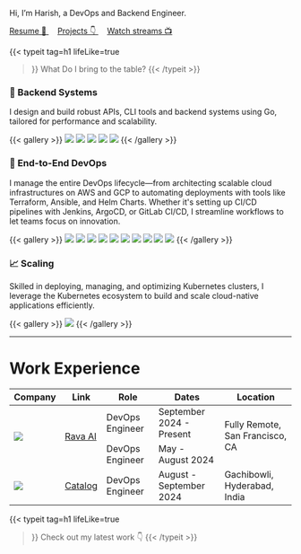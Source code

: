 Hi, I’m Harish, a DevOps and Backend Engineer.
<p class="py-1"></p>
    <p>
        <a class="!rounded-md bg-primary-600 px-4 py-2 !text-neutral !no-underline hover:!bg-primary-500 dark:bg-primary-800 dark:hover:!bg-primary-700"
        href="https://drive.google.com/drive/folders/1VrtdpBS2Oet9A2dsCLxNIELQab9zOo1v?usp=sharing" target="_blank" role="button">
        Resume 🔗
        </a>
        &nbsp;&nbsp;&nbsp;
        <a class="!rounded-md bg-primary-600 px-4 py-2 !text-neutral !no-underline hover:!bg-primary-500 dark:bg-primary-800 dark:hover:!bg-primary-700"
        href="https://harisheoran.github.io/projects/" role="button">
        Projects 👇
        </a>
        &nbsp;&nbsp;&nbsp;
        <a class="!rounded-md bg-primary-600 px-4 py-2 !text-neutral !no-underline hover:!bg-primary-500 dark:bg-primary-800 dark:hover:!bg-primary-700"
             href="https://harisheoran.github.io/coding/" role="button">
            Watch streams 📺
        </a>
</p>

{{< typeit
  tag=h1
  lifeLike=true
>}}
What Do I bring to the table?
{{< /typeit >}}
<h3 align="left">🔧 Backend Systems</h3>
<p align="left">I design and build robust APIs, CLI tools and backend systems using Go, tailored for performance and scalability.</p>
{{< gallery >}}
  <img src="./go.svg" class="grid-w10 md:grid-w10 xl:grid-w10" />
  <img src="./postgres.svg" class="grid-w10 md:grid-w10 xl:grid-w10" />
  <img src="./kafka.svg" class="grid-w10 md:grid-w10 xl:grid-w10" />
  <img src="./redis.svg" class="grid-w10 md:grid-w10 xl:grid-w10" />
  <img src="./git.svg" class="grid-w10 md:grid-w10 xl:grid-w10" />
{{< /gallery >}}
<h3 align="left">🚀 End-to-End DevOps</h3>
<p align="left">I manage the entire DevOps lifecycle—from architecting scalable cloud infrastructures on AWS and GCP to automating deployments with tools like Terraform, Ansible, and Helm Charts. Whether it's setting up CI/CD pipelines with Jenkins, ArgoCD, or GitLab CI/CD, I streamline workflows to let teams focus on innovation.</p>
{{< gallery >}}
  <img src="./k8s.svg" class="grid-w10 md:grid-w10 xl:grid-w10" />
  <img src="./aws.svg" class="grid-w10 md:grid-w10 xl:grid-w10" />
  <img src="./gcp.svg" class="grid-w10 md:grid-w10 xl:grid-w10" />
  <img src="./docker.svg" class="grid-w10 md:grid-w10 xl:grid-w10" />
  <img src="./tf.svg" class="grid-w10 md:grid-w10 xl:grid-w10" />
  <img src="./argo.svg" class="grid-w10 md:grid-w10 xl:grid-w10" />
  <img src="./prom.svg" class="grid-w10 md:grid-w10 xl:grid-w10" />
  <img src="./grafana.svg" class="grid-w10 md:grid-w10 xl:grid-w10" />
<img src="./gitlab.svg" class="grid-w10 md:grid-w10 xl:grid-w10" />
<img src="./actions.svg" class="grid-w10 md:grid-w10 xl:grid-w10" />
{{< /gallery >}}

<h3 align="left">📈 Scaling</h3>
<p align="left">Skilled in deploying, managing, and optimizing Kubernetes clusters, I leverage the Kubernetes ecosystem to build and scale cloud-native applications efficiently.</p>
{{< gallery >}}
  <img src="./k8s.svg" class="grid-w10 md:grid-w10 xl:grid-w10" />
{{< /gallery >}}

---

<h1 align="left">Work Experience</h1>
<table>
    <thead>
        <tr>
            <th>Company</th>
            <th>Link</th>
            <th>Role</th>
            <th>Dates</th>
            <th>Location</th>
        </tr>
    </thead>
    <tbody>
        <tr>
            <td rowspan=3><img class="customEntitityLogo" src="./rava.jpg"/></td>
            <td rowspan=3><a href="https://rava.ai" target="_blank">Rava AI</a></td>
        </tr>
        <tr>
            <td>DevOps Engineer</td>
            <td>September 2024 - Present</td>
            <td rowspan=2>Fully Remote, San Francisco, CA</br></td>
        </tr>
        <tr>
            <td>DevOps Engineer</td>
            <td>May - August 2024</td>
        </tr>
        <tr>
            <td><img class="customEntitityLogo" src="./catalog.jpg"/></td>
            <td ><a href="https://www.linkedin.com/company/catalogfi/" target="_blank">Catalog</a></td>
            <td>DevOps Engineer</td>
            <td>August - September 2024</td>
            <td>Gachibowli, Hyderabad, India</br></td>
        </tr>
    </tbody>
</table>

{{< typeit
  tag=h1
  lifeLike=true
>}}
Check out my latest work 👇
{{< /typeit >}}
